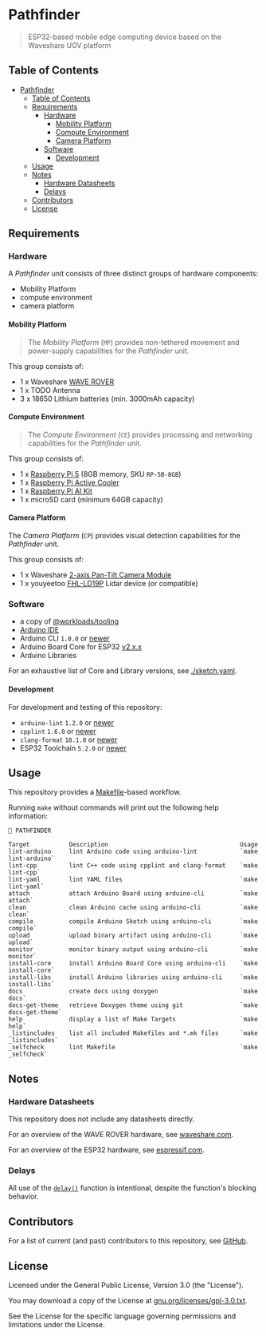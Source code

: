 # Pathfinder

> ESP32-based mobile edge computing device based on the Waveshare UGV platform

## Table of Contents

<!-- TOC -->
* [Pathfinder](#pathfinder)
  * [Table of Contents](#table-of-contents)
  * [Requirements](#requirements)
    * [Hardware](#hardware)
      * [Mobility Platform](#mobility-platform)
      * [Compute Environment](#compute-environment)
      * [Camera Platform](#camera-platform)
    * [Software](#software)
      * [Development](#development)
  * [Usage](#usage)
  * [Notes](#notes)
    * [Hardware Datasheets](#hardware-datasheets)
    * [Delays](#delays)
  * [Contributors](#contributors)
  * [License](#license)
<!-- TOC -->

## Requirements

### Hardware

A _Pathfinder_ unit consists of three distinct groups of hardware components:

- Mobility Platform 
- compute environment
- camera platform

#### Mobility Platform

> The _Mobility Platform_ (`MP`) provides non-tethered movement and power-supply capabilities for the _Pathfinder_ unit. 

This group consists of:

- 1 x Waveshare [WAVE ROVER](https://www.waveshare.com/wave-rover.htm)
- 1 x TODO Antenna
- 3 x 18650 Lithium batteries (min. 3000mAh capacity)

#### Compute Environment

> The _Compute Environment_ (`CE`) provides processing and networking capabilities for the _Pathfinder_ unit.

This group consists of:

- 1 x [Raspberry Pi 5](https://www.raspberrypi.com/products/raspberry-pi-5/) (8GB memory, SKU `RP-5B-8GB`)
- 1 x [Raspberry Pi Active Cooler](https://www.raspberrypi.com/products/active-cooler/)
- 1 x [Raspberry Pi AI Kit](https://www.raspberrypi.com/products/ai-kit/)
- 1 x microSD card (minimum 64GB capacity)

#### Camera Platform

The _Camera Platform_ (`CP`) provides visual detection capabilities for the _Pathfinder_ unit.

This group consists of:

- 1 x Waveshare [2-axis Pan-Tilt Camera Module](https://www.waveshare.com/2-axis-pan-tilt-camera-module.htm)
- 1 x youyeetoo [FHL-LD19P](https://wiki.youyeetoo.com/en/Lidar/D300) Lidar device (or compatible)

### Software

- a copy of [@workloads/tooling](https://github.com/workloads/tooling)
- [Arduino IDE](https://www.arduino.cc/en/software)
- Arduino CLI `1.0.0` or [newer](https://arduino.github.io/arduino-cli/)
- Arduino Board Core for ESP32 [v2.x.x](https://github.com/espressif/arduino-esp32)
- Arduino Libraries 
  
For an exhaustive list of Core and Library versions, see [./sketch.yaml](./sketch.yaml).

#### Development

For development and testing of this repository:

* `arduino-lint` `1.2.0` or [newer](https://arduino.github.io/arduino-lint/)
* `cpplint` `1.6.0` or [newer](https://github.com/cpplint/cpplint)
* `clang-format` `18.1.0` or [newer](https://clang.llvm.org/docs/ClangFormat.html)
* ESP32 Toolchain `5.2.0` or [newer](https://docs.espressif.com/projects/esp-idf/en/stable/esp32/get-started/index.html#installation)

## Usage

This repository provides a [Makefile](./Makefile)-based workflow.

Running `make` without commands will print out the following help information:

```text
🧭 PATHFINDER

Target           Description                                     Usage
lint-arduino     lint Arduino code using arduino-lint            `make lint-arduino`
lint-cpp         lint C++ code using cpplint and clang-format    `make lint-cpp`
lint-yaml        lint YAML files                                 `make lint-yaml`
attach           attach Arduino Board using arduino-cli          `make attach`
clean            clean Arduino cache using arduino-cli           `make clean`
compile          compile Arduino Sketch using arduino-cli        `make compile`
upload           upload binary artifact using arduino-cli        `make upload`
monitor          monitor binary output using arduino-cli         `make monitor`
install-core     install Arduino Board Core using arduino-cli    `make install-core`
install-libs     install Arduino libraries using arduino-cli     `make install-libs`
docs             create docs using doxygen                       `make docs`
docs-get-theme   retrieve Doxygen theme using git                `make docs-get-theme`
help             display a list of Make Targets                  `make help`
_listincludes    list all included Makefiles and *.mk files      `make _listincludes`
_selfcheck       lint Makefile                                   `make _selfcheck`
```

## Notes

### Hardware Datasheets

This repository does not include any datasheets directly.

For an overview of the WAVE ROVER hardware, see [waveshare.com](https://www.waveshare.com/wiki/WAVE_ROVER#Resource).

For an overview of the ESP32 hardware, see [espressif.com](https://www.espressif.com/sites/default/files/documentation/esp32_datasheet_en.pdf).

### Delays

All use of the [`delay()`](https://www.arduino.cc/reference/en/language/functions/time/delay/) function is intentional, despite the function's blocking behavior.

## Contributors

For a list of current (and past) contributors to this repository, see [GitHub](https://github.com/workloads/pathfinder/graphs/contributors).

## License

Licensed under the General Public License, Version 3.0 (the "License").

You may download a copy of the License at [gnu.org/licenses/gpl-3.0.txt](https://www.gnu.org/licenses/gpl-3.0.txt).

See the License for the specific language governing permissions and limitations under the License.
